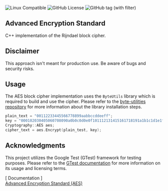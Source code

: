![Linux Compatible](https://img.shields.io/badge/Linux-Compatible-brightgreen.svg)
![GitHub License](https://img.shields.io/github/license/oprisor-adrian/advanced-encryption-standard)
![GitHub tag (with filter)](https://img.shields.io/github/v/tag/oprisor-adrian/advanced-encryption-standard)

## Advanced Encryption Standard
C++ implementation of the Rijndael block cipher.

## Disclaimer
This approach isn't meant for production use. Be aware of bugs and security risks.

## Usage
The AES block cipher implementation uses the `ByteUtils` library which is required to build and use the cipher. Please refer to the [byte-utilities repository](https://github.com/oprisor-adrian/byte-utilities.git) for more information about the library installation steps.
```c++
plain_text = "00112233445566778899aabbccddeeff";
key = "000102030405060708090a0b0c0d0e0f101112131415161718191a1b1c1d1e1f";
Cryptography::AES aes;
cipher_text = aes.Encrypt(plain_test, key);
```

## Acknowledgments
This project utilizes the Google Test (GTest) framework for testing purposes. Please refer to the [GTest documentation](https://google.github.io/googletest/) for more information on its usage and licensing terms.

[ Documentation ]\
[Advanced Encryption Standard (AES)](https://doi.org/10.6028/NIST.FIPS.197-upd1)